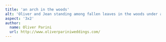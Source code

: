 ```yaml
---
title: 'an arch in the woods'
alt: 'Oliver and Jean standing among fallen leaves in the woods under an arch shape made naturally by trees'
aspect: '3x2'
author:
  name: Oliver Parini
  url: http://www.oliverpariniweddings.com/
---
```

